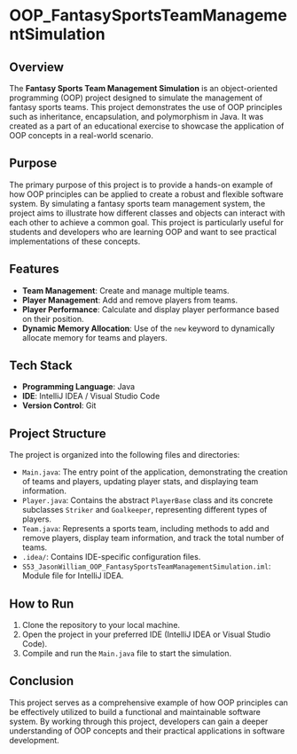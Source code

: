 # OOP_FantasySportsTeamManagementSimulation

## Overview
The **Fantasy Sports Team Management Simulation** is an object-oriented programming (OOP) project designed to simulate the management of fantasy sports teams. This project demonstrates the use of OOP principles such as inheritance, encapsulation, and polymorphism in Java. It was created as a part of an educational exercise to showcase the application of OOP concepts in a real-world scenario.

## Purpose
The primary purpose of this project is to provide a hands-on example of how OOP principles can be applied to create a robust and flexible software system. By simulating a fantasy sports team management system, the project aims to illustrate how different classes and objects can interact with each other to achieve a common goal. This project is particularly useful for students and developers who are learning OOP and want to see practical implementations of these concepts.

## Features
- **Team Management**: Create and manage multiple teams.
- **Player Management**: Add and remove players from teams.
- **Player Performance**: Calculate and display player performance based on their position.
- **Dynamic Memory Allocation**: Use of the `new` keyword to dynamically allocate memory for teams and players.

## Tech Stack
- **Programming Language**: Java
- **IDE**: IntelliJ IDEA / Visual Studio Code
- **Version Control**: Git

## Project Structure
The project is organized into the following files and directories:

- `Main.java`: The entry point of the application, demonstrating the creation of teams and players, updating player stats, and displaying team information.
- `Player.java`: Contains the abstract `PlayerBase` class and its concrete subclasses `Striker` and `Goalkeeper`, representing different types of players.
- `Team.java`: Represents a sports team, including methods to add and remove players, display team information, and track the total number of teams.
- `.idea/`: Contains IDE-specific configuration files.
- `S53_JasonWilliam_OOP_FantasySportsTeamManagementSimulation.iml`: Module file for IntelliJ IDEA.

## How to Run
1. Clone the repository to your local machine.
2. Open the project in your preferred IDE (IntelliJ IDEA or Visual Studio Code).
3. Compile and run the `Main.java` file to start the simulation.

## Conclusion
This project serves as a comprehensive example of how OOP principles can be effectively utilized to build a functional and maintainable software system. By working through this project, developers can gain a deeper understanding of OOP concepts and their practical applications in software development.
